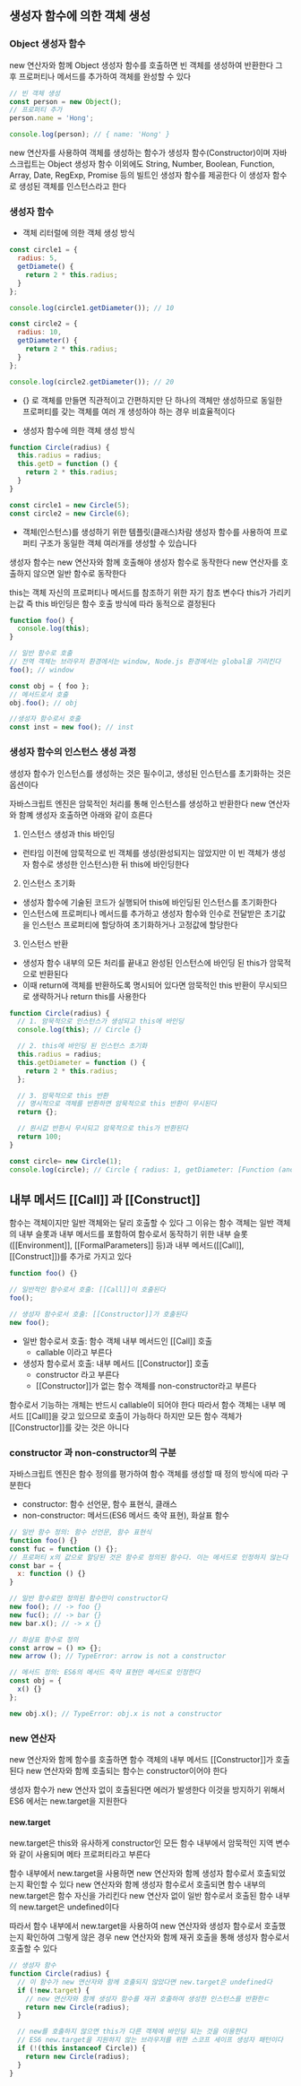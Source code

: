 ## 생성자 함수에 의한 객체 생성

### Object 생성자 함수

new 연산자와 함께 Object 생성자 함수를 호출하면 빈 객체를 생성하여 반환한다
그 후 프로퍼티나 메서드를 추가하여 객체를 완성할 수 있다
```js
// 빈 객체 생성
const person = new Object();
// 프로퍼티 추가
person.name = 'Hong';

console.log(person); // { name: 'Hong' }
```
new 연산자를 사용하여 객체를 생성하는 함수가 생성자 함수(Constructor)이며
자바스크립트는 Object 생성자 함수 이외에도 String, Number, Boolean, 
Function, Array, Date, RegExp, Promise 등의 빌트인 생성자 함수를 제공한다
이 생성자 함수로 생성된 객체를 인스턴스라고 한다


### 생성자 함수

- 객체 리터럴에 의한 객체 생성 방식
```js
const circle1 = {
  radius: 5,
  getDiamete() {
    return 2 * this.radius;
  }
};

console.log(circle1.getDiameter()); // 10

const circle2 = {
  radius: 10,
  getDiameter() {
    return 2 * this.radius;
  }
};

console.log(circle2.getDiameter()); // 20
```
- {} 로 객체를 만들면 직관적이고 간편하지만 단 하나의 객체만 생성하므로
  동일한 프로퍼티를 갖는 객체를 여러 개 생성하야 하는 경우 비효율적이다

- 생성자 함수에 의한 객체 생성 방식
```js
function Circle(radius) {
  this.radius = radius;
  this.getD = function () {
    return 2 * this.radius;
  }
}

const circle1 = new Circle(5);
const circle2 = new Circle(6);
```
- 객체(인스턴스)를 생성하기 위한 템플릿(클래스)차람 생성자 함수를
  사용하여 프로퍼티 구조가 동일한 객체 여러개를 생성할 수 있습니다

생성자 함수는 new 연산자와 함께 호출해야 생성자 함수로 동작한다
new 연산자를 호출하지 않으면 일반 함수로 동작한다

this는 객체 자신의 프로퍼티나 메서드를 참조하기 위한 자기 참조 변수다
this가 가리키는값 즉 this 바인딩은 함수 호출 방식에 따라 동적으로 결정된다
```js
function foo() {
  console.log(this);
}

// 일반 함수로 호출
// 전역 객체는 브라우저 환경에서는 window, Node.js 환경에서는 global을 기리킨다
foo(); // window

const obj = { foo };
// 메서드로서 호출
obj.foo(); // obj

//생성자 함수로서 호출
const inst = new foo(); // inst
```

### 생성자 함수의 인스턴스 생성 과정

생성자 함수가 인스턴스를 생성하는 것은 필수이고, 생성된 인스턴스를 초기화하는 것은 옵션이다

자바스크립트 엔진은 암묵적인 처리를 통해 인스턴스를 생성하고 반환한다
new 연산자와 함꼐 생성자 호출하면  아래와 같이 흐른다

1. 인스턴스 생성과 this 바인딩
  - 런타임 이전에 암묵적으로 빈 객체를 생성(완성되지는 않았지만 이 빈 객체가 생성자 함수로 
    생성한 인스턴스)한 뒤 this에 바인딩한다

2. 인스턴스 초기화
  - 생성자 함수에 기술된 코드가 실행되어 this에 바인딩된 인스턴스를 초기화한다
  - 인스턴스에 프로퍼티나 메서드를 추가하고 생성자 함수와 인수로 전달받은
    초기값을 인스턴스 프로퍼티에 할당하여 초기화하거나 고정값에 할당한다

3. 인스턴스 반환
  - 생성자 함수 내부의 모든 처리를 끝내고 완성된 인스턴스에 바인딩 된 this가 암묵적으로 반환된다
  - 이때 return에 객체를 반환하도록 명시되어 있다면 암묵적인 this 반환이 무시되므로 생략하거나
    return this를 사용한다

```js
function Circle(radius) {
  // 1. 암묵적으로 인스턴스가 생성되고 this에 바인딩
  console.log(this); // Circle {}

  // 2. this에 바인딩 된 인스턴스 초기화
  this.radius = radius;
  this.getDiameter = function () {
    return 2 * this.radius;
  };

  // 3. 암묵적으로 this 반환
  // 명시적으로 객체를 반환하면 암묵적으로 this 반환이 무시된다
  return {};

  // 원시값 반환시 무시되고 암묵적으로 this가 반환된다
  return 100;
}

const circle= new Circle(1);
console.log(circle); // Circle { radius: 1, getDiameter: [Function (anonymous)] }
```


## 내부 메서드 [[Call]] 과 [[Construct]]

함수는 객체이지만 일반 객체와는 달리 호출할 수 있다
그 이유는 함수 객체는 일반 객체의 내부 슬롯과 내부 메서드를 포함하여 함수로서 동작하기 위한
내부 슬롯 ([[Environment]], [[FormalParameters]] 등)과 내부 메서드([[Call]], [[Construct]])를 추가로 가지고 있다
```js
function foo() {}

// 일반적인 함수로서 호출: [[Call]]이 호출된다
foo();

// 생성자 함수로서 호출: [[Constructor]]가 호출된다
new foo();
```
- 일반 함수로서 호출: 함수 객체 내부 메서드인 [[Call]] 호출
  - callable 이라고 부른다
- 생성자 함수로서 호출: 내부 메서드 [[Constructor]] 호출
  - constructor 라고 부른다
  - [[Constructor]]가 없는 함수 객체를 non-constructor라고 부른다

함수로서 기능하는 개체는 반드시 callable이 되어야 한다
따라서 함수 객체는 내부 메서드 [[Call]]을 갖고 있으므로 호출이 가능하다
하지만 모든 함수 객체가 [[Constructor]]를 갖는 것은 아니다


### constructor 과 non-constructor의 구분

자바스크립트 엔진은 함수 정의를 평가하여 함수 객체를 생성할 때 정의 방식에 따라 구분한다
- constructor: 함수 선언문, 함수 표현식, 클래스
- non-constructor: 메서드(ES6 메서드 축약 표현), 화살표 함수

```js
// 일반 함수 정의: 함수 선언문, 함수 표현식
function foo() {}
const fuc = function () {};
// 프로퍼티 x의 값으로 할당된 것은 함수로 정의된 함수다. 이는 메서드로 인정하지 않는다
const bar = {
  x: function () {}
}

// 일반 함수로만 정의된 함수만이 constructor다
new foo(); // -> foo {}
new fuc(); // -> bar {}
new bar.x(); // -> x {}

// 화살표 함수로 정의 
const arrow = () => {};
new arrow (); // TypeError: arrow is not a constructor

// 메서드 정의: ES6의 메서드 축약 표현만 메서드로 인정한다
const obj = {
  x() {}
};

new obj.x(); // TypeError: obj.x is not a constructor
```

### new 연산자

new 연산자와 함께 함수를 호출하면 함수 객체의 내부 메서드 [[Constructor]]가 호출된다
new 연산자와 함께 호출되는 함수는 constructor이어야 한다

생성자 함수가 new 연산자 없이 호출된다면 에러가 발생한다
이것을 방지하기 위해서 ES6 에서는 new.target을 지원한다

#### new.target

new.target은 this와 유사하게 constructor인 모든 함수 내부에서 
암묵적인 지역 변수와 같이 사용되며 메타 프로퍼티라고 부른다

함수 내부에서 new.target을 사용하면 new 연산자와 함께 생성자 함수로서 호출되었는지 확인할 수 있다
new 연산자와 함께 생성자 함수로서 호출되면 함수 내부의 new.target은 함수 자신을 가리킨다
new 연산자 없이 일반 함수로서 호출된 함수 내부의 new.target은 undefined이다

따라서 함수 내부에서 new.target을 사용하여 new 연산자와 생성자 함수로서 호출했는지 확인하여 
그렇게 않은 경우 new 연산자와 함께 재귀 호출을 통해 생성자 함수로서 호출할 수 있다
```js
// 생성자 함수
function Circle(radius) {
  // 이 함수가 new 연산자와 함께 호출되지 않았다면 new.target은 undefined다
  if (!new.target) {
    // new 연산자와 함께 생성자 함수를 재귀 호출하여 생성한 인스턴스를 반환한ㄷ
    return new Circle(radius);
  }

  // new를 호출하지 않으면 this가 다른 객체에 바인딩 되는 것을 이용한다
  // ES6 new.target을 지원하지 않는 브라우저를 위한 스코프 세이프 생성자 패턴이다
  if (!(this instanceof Circle)) {
    return new Circle(radius);
  } 
}
```